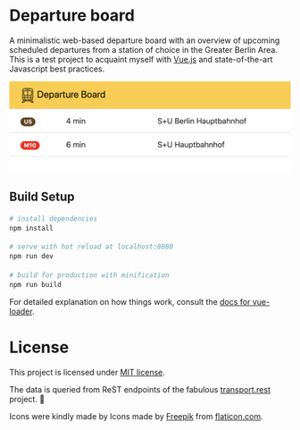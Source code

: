 # Departure board
A minimalistic web-based departure board with an overview of upcoming scheduled departures from a station of choice in the Greater Berlin Area. This is a test project to acquaint myself with [Vue.js](https://vuejs.org/) and state-of-the-art Javascript best practices.

![App preview](preview.png)

## Build Setup

``` bash
# install dependencies
npm install

# serve with hot reload at localhost:8080
npm run dev

# build for production with minification
npm run build
```

For detailed explanation on how things work, consult the [docs for vue-loader](http://vuejs.github.io/vue-loader).

# License
This project is licensed under [MIT license](LICENSE).

The data is queried from ReST endpoints of the fabulous [transport.rest](https://transport.rest) project. :clap:

Icons were kindly made by Icons made by [Freepik](https://www.flaticon.com/authors/freepik) from [flaticon.com](https://www.flaticon.com).
